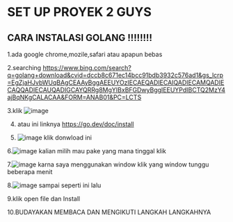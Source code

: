# SET UP PROYEK 2 GUYS


## CARA INSTALASI GOLANG !!!!!!!!

1.ada google chrome,mozile,safari atau apapun bebas

2.searching https://www.bing.com/search?q=golang+download&cvid=dccb8c671ec14bcc91bdb3932c576ad1&gs_lcrp=EgZjaHJvbWUqBAgCEAAyBggAEEUYOzIECAEQADIECAIQADIECAMQADIECAQQADIECAUQADIGCAYQRRg8MgYIBxBFGDwyBggIEEUYPdIBCTQ2MzY4ajBqNKgCALACAA&FORM=ANAB01&PC=LCTS

3.klik ![image](https://github.com/InformaticsResearchCenter/Proyek2/assets/94241597/df083a4c-e08e-4e6f-94b6-d5bb6b8e4a99)

4. atau ini linknya https://go.dev/doc/install

5. ![image](https://github.com/InformaticsResearchCenter/Proyek2/assets/94241597/b48ea54c-9f5a-4f20-9784-b5b0c2103bd2)
klik donwload ini

6.![image](https://github.com/InformaticsResearchCenter/Proyek2/assets/94241597/83f6260f-be42-41a0-9fdd-a9beba580d56)
kalian milih mau pake yang mana tinggal klik

7.![image](https://github.com/InformaticsResearchCenter/Proyek2/assets/94241597/a0a9d0c8-5279-42f1-9474-8abbc9d97fb3)
karna saya menggunakan window klik yang window tunggu beberapa menit 

8.![image](https://github.com/InformaticsResearchCenter/Proyek2/assets/94241597/45e792fb-b678-49c8-85cf-ccb1c5dac026)
sampai seperti ini lalu

9.klik open file dan Install

10.BUDAYAKAN MEMBACA DAN MENGIKUTI LANGKAH LANGKAHNYA
